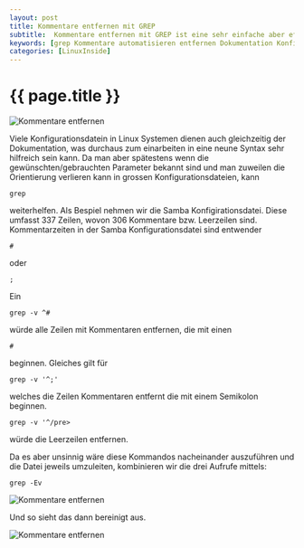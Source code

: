 ```yaml
---
layout: post
title: Kommentare entfernen mit GREP
subtitle:  Kommentare entfernen mit GREP ist eine sehr einfache aber effektive Sache. Bei vielen Linux-Programmen dient die Konfigurationsdatei gleichzeitig auch zur Dokumentation. Zum Einarbeiten in eine neue Konfigurations-Syntax kann das durchaus praktisch sein.
keywords: [grep Kommentare automatisieren entfernen Dokumentation Konfigurationsdatei]
categories: [LinuxInside]
---
```

# {{ page.title }}


![Kommentare entfernen](https://s.elastic2ls.com/wp-content/uploads/2018/02/27205950/grep-e1563102229105.gif)

Viele Konfigurationsdatein in Linux Systemen dienen auch gleichzeitig der Dokumentation, was durchaus zum einarbeiten in eine neune Syntax sehr hilfreich sein kann. Da man aber spätestens wenn die gewünschten/gebrauchten Parameter bekannt sind und man zuweilen die Orientierung verlieren kann in grossen Konfigurationsdateien, kann

```grep```

weiterhelfen. Als Bespiel nehmen wir die Samba Konfigirationsdatei. Diese umfasst 337 Zeilen, wovon 306 Kommentare bzw. Leerzeilen sind. Kommentarzeiten in der Samba Konfigurationsdatei sind entwender

```#```

oder

```;```

 Ein

```grep -v ^#```

würde alle Zeilen mit Kommentaren entfernen, die mit einen

```#```

beginnen. Gleiches gilt für

```grep -v '^;'```

welches die Zeilen Kommentaren entfernt die mit einem Semikolon beginnen.

```grep -v '^/pre>```

würde die Leerzeilen entfernen.

Da es aber unsinnig wäre diese Kommandos nacheinander auszuführen und die Datei jeweils umzuleiten, kombinieren wir die drei Aufrufe mittels:

```grep -Ev```

![Kommentare entfernen](https://s.elastic2ls.com/wp-content/uploads/2018/02/27212612/grep_kommentare_entfernen1.png)

Und so sieht das dann bereinigt aus.

![Kommentare entfernen](https://s.elastic2ls.com/wp-content/uploads/2018/02/27212634/grep_kommentare_entfernen2.png)
